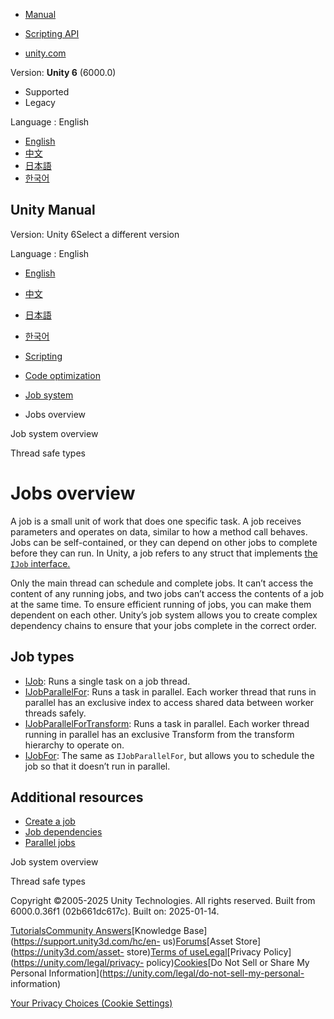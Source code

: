 [](https://docs.unity3d.com)

  * [Manual](../Manual/index.html)
  * [Scripting API](../ScriptReference/index.html)

  * [unity.com](https://unity.com/)

Version: **Unity 6** (6000.0)

  * Supported
  * Legacy

Language : English

  * [English](/Manual/job-system-jobs.html)
  * [中文](/cn/current/Manual/job-system-jobs.html)
  * [日本語](/ja/current/Manual/job-system-jobs.html)
  * [한국어](/kr/current/Manual/job-system-jobs.html)

[](https://docs.unity3d.com)

## Unity Manual

Version: Unity 6Select a different version

Language : English

  * [English](/Manual/job-system-jobs.html)
  * [中文](/cn/current/Manual/job-system-jobs.html)
  * [日本語](/ja/current/Manual/job-system-jobs.html)
  * [한국어](/kr/current/Manual/job-system-jobs.html)

  * [Scripting](scripting.html)
  * [Code optimization](scripting-optimization.html)
  * [Job system](job-system.html)
  * Jobs overview

[](job-system-overview.html)

Job system overview

[](job-system-native-container.html)

Thread safe types

# Jobs overview

A job is a small unit of work that does one specific task. A job receives
parameters and operates on data, similar to how a method call behaves. Jobs
can be self-contained, or they can depend on other jobs to complete before
they can run. In Unity, a job refers to any struct that implements [the `IJob`
interface.](../ScriptReference/Unity.Jobs.IJob.html)

Only the main thread can schedule and complete jobs. It can’t access the
content of any running jobs, and two jobs can’t access the contents of a job
at the same time. To ensure efficient running of jobs, you can make them
dependent on each other. Unity’s job system allows you to create complex
dependency chains to ensure that your jobs complete in the correct order.

## Job types

  * [IJob](../ScriptReference/Unity.Jobs.IJob.html): Runs a single task on a job thread.
  * [IJobParallelFor](../ScriptReference/Unity.Jobs.IJobParallelFor.html): Runs a task in parallel. Each worker thread that runs in parallel has an exclusive index to access shared data between worker threads safely.
  * [IJobParallelForTransform](../ScriptReference/Jobs.IJobParallelForTransform.html): Runs a task in parallel. Each worker thread running in parallel has an exclusive Transform from the transform hierarchy to operate on.
  * [IJobFor](../ScriptReference/Unity.Jobs.IJobFor.html): The same as `IJobParallelFor`, but allows you to schedule the job so that it doesn’t run in parallel.

## Additional resources

  * [Create a job](job-system-creating-jobs.html)
  * [Job dependencies](job-system-job-dependencies.html)
  * [Parallel jobs](job-system-parallel-for-jobs.html)

[](job-system-overview.html)

Job system overview

[](job-system-native-container.html)

Thread safe types

Copyright ©2005-2025 Unity Technologies. All rights reserved. Built from
6000.0.36f1 (02b661dc617c). Built on: 2025-01-14.

[Tutorials](https://learn.unity.com/)[Community
Answers](https://answers.unity3d.com)[Knowledge
Base](https://support.unity3d.com/hc/en-
us)[Forums](https://forum.unity3d.com)[Asset Store](https://unity3d.com/asset-
store)[Terms of
use](https://docs.unity3d.com/Manual/TermsOfUse.html)[Legal](https://unity.com/legal)[Privacy
Policy](https://unity.com/legal/privacy-
policy)[Cookies](https://unity.com/legal/cookie-policy)[Do Not Sell or Share
My Personal Information](https://unity.com/legal/do-not-sell-my-personal-
information)

[Your Privacy Choices (Cookie Settings)](javascript:void\(0\);)

